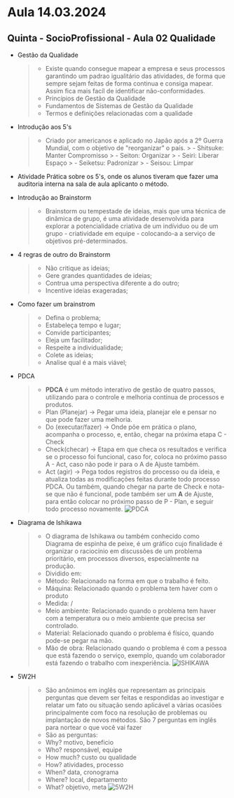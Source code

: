 # Aula 14.03.2024

## Quinta - SocioProfissional - Aula 02 Qualidade

- Gestão da Qualidade 
    > - Existe quando consegue mapear a empresa e seus processos garantindo um padrao igualitário das atividades, de forma que sempre sejam feitas de forma continua e consiga mapear. Assim fica mais facíl de identificar não-conformidades.
    > - Princípios de Gestão da Qualidade
    > - Fundamentos de Sistemas de Gestão da Qualidade
    > - Termos e definições relacionadas com a qualidade

- Introdução aos 5's
    > - Criado por americanos e aplicado no Japão após a 2º Guerra Mundial, com o objetivo de "reorganizar" o país.
        > - Shitsuke: Manter Compromisso
        > - Seiton: Organizar
        > - Seiri: Liberar Espaço
        > - Seiketsu: Padronizar
        > - Seisou: Limpar 

- Atividade Prática sobre os 5's, onde os alunos tiveram que fazer uma auditoria interna na sala de aula aplicanto o método.

- Introdução ao Brainstorm
    > - Brainstorm ou tempestade de ideias, mais que uma técnica de dinâmica de grupo, é uma atividade desenvolvida para explorar a potencialidade criativa de um indíviduo ou de um grupo - criatividade em equipe - colocando-a a serviço de objetivos pré-determinados.

- 4 regras de outro do Brainstorm
    > - Não critique as ideias;
    > - Gere grandes quantidades de ideias;
    > - Contrua uma perspectiva diferente a do outro;
    > - Incentive ideias exageradas;

- Como fazer um brainstrom
    > - Defina o problema;
    > - Estabeleça tempo e lugar;
    > - Convide participantes;
    > - Eleja um facilitador;
    > - Respeite a individualidade;
    > - Colete as ideias;
    > - Analise qual é a mais viável;

- PDCA
    > - <strong>PDCA</strong> é um método interativo de gestão de quatro passos, utilizando para o controle e melhoria contínua de processos e produtos.
    > - Plan (Planejar) -> Pegar uma ideia, planejar ele e pensar no que pode fazer uma melhoria.
    > - Do (executar/fazer) -> Onde põe em prática o plano, acompanha o processo, e, então, chegar na próxima etapa C - Check
    > - Check(checar) -> Etapa em que checa os resultados e verifica se o processo foi funcional, caso for, coloca no próximo passo A - Act, caso não pode ir para o A de Ajuste também.
    > - Act (agir) -> Pega todos registros do processo ou da ideia, e atualiza todas as modificações feitas durante todo processo PDCA. Ou também, quando chegar na parte de Check e nota-se que não é funcional, pode também ser um <strong>A</strong> de Ajuste, para então colocar no próximo passo de P - Plan, e seguir todo processo novamente.
    ![PDCA](https://www.google.com/url?sa=i&url=https%3A%2F%2Fevnts.com.br%2Fblog%2Fpdca-para-eventos&psig=AOvVaw2AU_JnbnGafTaF_ofkyHyg&ust=1710531622761000&source=images&cd=vfe&opi=89978449&ved=0CBMQjRxqFwoTCPid0oDB9IQDFQAAAAAdAAAAABAD)

- Diagrama de Ishikawa
    > - O diagrama de Ishikawa ou também conhecido como Diagrama de espinha de peixe, é um gráfico cujo finalidade é organizar o raciocínio em discussões de um problema prioritário, em processos diversos, especialmente na produção.
    > - Dividido em:
    > - Método: Relacionado na forma em que o trabalho é feito.
    > - Máquina: Relacionado quando o problema tem haver com o produto
    > - Medida: /
    > - Meio ambiente: Relacionado quando o problema tem haver com a temperatura ou o meio ambiente que precisa ser controlado.
    > - Material: Relacionado quando o problema é físico, quando pode-se pegar na mão.
    > - Mão de obra: Relacionado quando o problema é com a pessoa que está fazendo o serviço, exemplo, quando um colaborador está fazendo o trabalho com inexperiência.
    ![ISHIKAWA](https://www.google.com/url?sa=i&url=https%3A%2F%2Fblogdaqualidade.com.br%2Fcomo-o-diagrama-de-ishikawa-me-ajuda%2F&psig=AOvVaw2sMjOSp4L_em-Z55QaZfvP&ust=1710531665289000&source=images&cd=vfe&opi=89978449&ved=0CBMQjRxqFwoTCLik_JTB9IQDFQAAAAAdAAAAABAD)

- 5W2H
    > - São anônimos em inglês que representam as principais perguntas que devem ser feitas e respondidas ao investigar e relatar um fato ou situação sendo aplicável a vàrias ocasiões principalmente com foco na resolução de problemas ou implantação de novos métodos. São 7 perguntas em inglês para nortear o que você vai fazer
    > - São as perguntas:
    > - Why? motivo, beneficio
    > - Who? responsável, equipe
    > - How much? custo ou qualidade
    > - How? atividades, processo
    > - When? data, cronograma
    > - Where? local, departamento
    > - What? objetivo, meta
    ![5W2H](https://www.google.com/url?sa=i&url=https%3A%2F%2Frockcontent.com%2Fbr%2Fblog%2Fo-que-e-5w2h%2F&psig=AOvVaw0W_O4RW-sox75g2MoRwBIT&ust=1710532207546000&source=images&cd=vfe&opi=89978449&ved=0CBMQjRxqFwoTCJjA-pbD9IQDFQAAAAAdAAAAABAI)

